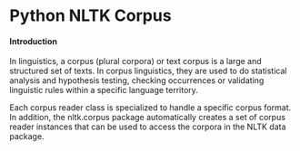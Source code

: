 # Python NLTK Corpus

#### Introduction
In linguistics, a corpus (plural corpora) or text corpus is a large and structured set of texts. In corpus linguistics, they are used to do statistical analysis and hypothesis testing, checking occurrences or validating linguistic rules within a specific language territory.

Each corpus reader class is specialized to handle a specific corpus format. In addition, the nltk.corpus package automatically creates a set of corpus reader instances that can be used to access the corpora in the NLTK data package.


